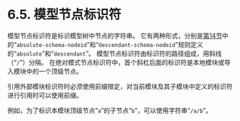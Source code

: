 # 6.5. 模型节点标识符

模型节点标识符是标识模型树中节点的字符串。 它有两种形式，分别是[第14节](../section-14/README.md)中的“`absolute-schema-nodeid`”和“`descendant-schema-nodeid`”规则定义的“`absolute`”和“`descendant`”。 模型节点标识符由标识符的路径组成，用斜线（“`/`”）分隔。 在绝对模式节点标识符中，首个斜杠后面的标识符是本地模块或导入模块中的一个顶级节点。

引用外部模块标识符时必须使用前缀限定，对当前模块及其子模块中定义的标识符进行引用时可以使用前缀。

例如，为了标识本模块顶级节点“`a`”的子节点“`b`”，可以使用字符串“`/a/b`”。
